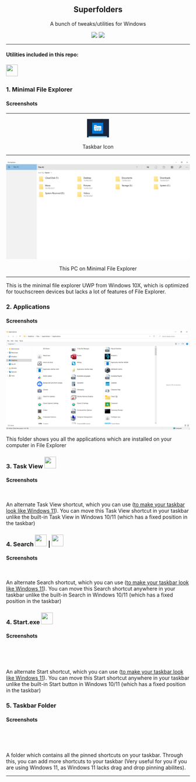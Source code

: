  
<h2 align="center">Superfolders</h2>
  
<p align="center">A bunch of tweaks/utilities for Windows</p>

<p align="center">
<img src="https://img.shields.io/github/v/release/pronoy2108/Superfolders?label=version">
<img src="https://img.shields.io/github/downloads/pronoy2108/superfolders/total">
</p>
<hr/>
  
#### Utilities included in this repo:
<code><img width="32" height="32" src="https://raw.githubusercontent.com/pronoy2108/Superfolders/main/Minimal%20File%20Explorer.ico"></code> <h3>1. Minimal File Explorer</h3> 

<h4>Screenshots</h4>

---
<center>
 
 ![](https://raw.githubusercontent.com/pronoy2108/Superfolders/main/10x-explorer_tskicon.png)

</center>
<center>Taskbar Icon</center>

---

<center>
 
 ![](https://raw.githubusercontent.com/pronoy2108/Superfolders/main/10x-explorer_thispc.png)

</center>
<center>
 This PC on Minimal File Explorer
</center>

---

This is the minimal file explorer UWP from Windows 10X, which is optimized for touchscreen devices but lacks a lot of features of File Explorer. 

### 2. Applications

<h4>Screenshots</h4>

![](https://raw.githubusercontent.com/pronoy2108/Superfolders/main/applications_folder.png)

This folder shows you all the applications which are installed on your computer in File Explorer

### 3. Task View <code><img width="32" height="32" src="https://raw.githubusercontent.com/pronoy2108/Superfolders/main/taskview-right.ico"></code>

<h4>Screenshots</h4>


<center>
 
 ![]()

</center>

An alternate Task View shortcut, which you can use ([to make your taskbar look like Windows 11](https://gist.github.com/pronoy2108/dcac79274d33b6f127fa5e2a4aa633f5)). You can move this Task View shortcut in your taskbar unlike the built-in Task View in Windows 10/11 (which has a fixed position in the taskbar)

### 4. Search <code><img width="32" height="32" src="https://raw.githubusercontent.com/pronoy2108/Superfolders/main/search-dark.ico"></code> | <code><img width="32" height="32" src="https://raw.githubusercontent.com/pronoy2108/Superfolders/main/search.ico"></code>

<h4>Screenshots</h4>


<center>
 
 ![]()

</center>

An alternate Search shortcut, which you can use ([to make your taskbar look like Windows 11](https://gist.github.com/pronoy2108/dcac79274d33b6f127fa5e2a4aa633f5)). You can move this Search shortcut anywhere in your taskbar unlike the built-in Search in Windows 10/11 (which has a fixed position in the taskbar)

### 4. Start.exe <code><img width="32" height="32" src="https://files.catbox.moe/s7n3sz.ico"></code>

<h4>Screenshots</h4>

![]()

<center>
 
 ![]()

</center>

An alternate Start shortcut, which you can use ([to make your taskbar look like Windows 11](https://gist.github.com/pronoy2108/dcac79274d33b6f127fa5e2a4aa633f5)). You can move this Start shortcut anywhere in your taskbar unlike the built-in Start button in Windows 10/11 (which has a fixed position in the taskbar)

### 5. Taskbar Folder
<h4>Screenshots</h4>

![]()

<center>
 
 ![]()

</center>

A folder which contains all the pinned shortcuts on your taskbar. Through this, you can add more shortcuts to your taskbar (Very useful for you if you are using Windows 11, as Windows 11 lacks drag and drop pinning abilites).

---
